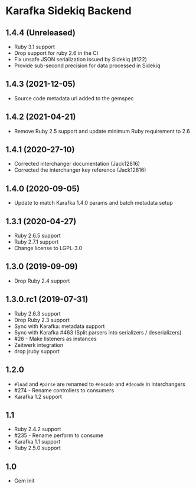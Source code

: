# Karafka Sidekiq Backend

## 1.4.4 (Unreleased)
- Ruby 3.1 support
- Drop support for ruby 2.6 in the CI
- Fix unsafe JSON serialization issued by Sidekiq (#122)
- Provide sub-second precision for data processed in Sidekiq

## 1.4.3 (2021-12-05)
- Source code metadata url added to the gemspec

## 1.4.2 (2021-04-21)
- Remove Ruby 2.5 support and update minimum Ruby requirement to 2.6

## 1.4.1 (2020-27-10)
- Corrected interchanger documentation (Jack12816)
- Corrected the interchanger key reference (Jack12816)

## 1.4.0 (2020-09-05)
- Update to match Karafka 1.4.0 params and batch metadata setup

## 1.3.1 (2020-04-27)
- Ruby 2.6.5 support
- Ruby 2.7.1 support
- Change license to LGPL-3.0

## 1.3.0 (2019-09-09)
- Drop Ruby 2.4 support

## 1.3.0.rc1 (2019-07-31)
- Ruby 2.6.3 support
- Drop Ruby 2.3 support
- Sync with Karafka: metadata support
- Sync with Karafka #463 (Split parsers into serializers / deserializers)
- #26 - Make listeners as instances
- Zeitwerk integration
- drop jruby support

## 1.2.0
- ```#load``` and ```#parse``` are renamed to ```#encode``` and ```#decode``` in interchangers
- #274 - Rename controllers to consumers
- Karafka 1.2 support

## 1.1
- Ruby 2.4.2 support
- #235 - Rename perform to consume
- Karafka 1.1 support
- Ruby 2.5.0 support

## 1.0

- Gem init
